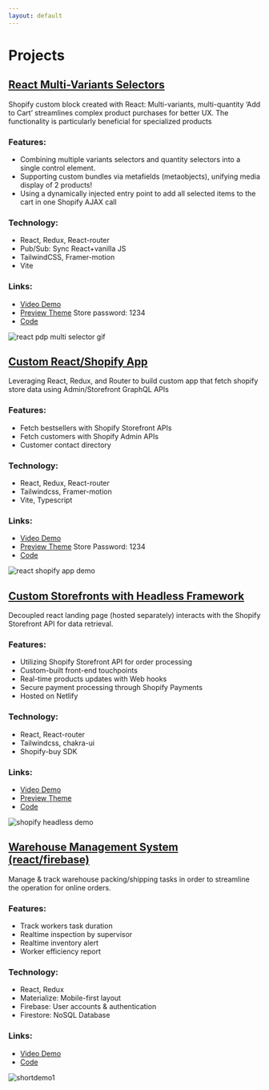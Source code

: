 ```yaml
---
layout: default
---
```


# Projects

<!-- CONTENTFUL_START -->
## [React Multi-Variants Selectors](https://github.com/victorw999/vite-shopify-react-hydrogen-theme-ToM2U-?tab=readme-ov-file#2-pdp-app-one-step-multi-variant-add-to-cart)
Shopify custom block created with React: Multi-variants, multi-quantity ‘Add to Cart’ streamlines complex product purchases for better UX. The functionality is particularly beneficial for specialized products

### Features:
- Combining multiple variants selectors and quantity selectors into a single control element.
- Supporting custom bundles via metafields (metaobjects), unifying media display of 2 products!
- Using a dynamically injected entry point to add all selected items to the cart in one Shopify AJAX call

### Technology:
- React, Redux, React-router
- Pub/Sub: Sync React+vanilla JS
- TailwindCSS, Framer-motion
- Vite

### Links:
- [Video Demo](https://youtu.be/if6xtNEA810)
- [Preview Theme](https://vzine.myshopify.com/products/wild-deodorant-case?preview_theme_id=134018531428)  Store password: 1234
- [Code](https://github.com/victorw999/vite-shopify-react-hydrogen-theme-ToM2U-?tab=readme-ov-file#2-pdp-app-one-step-multi-variant-add-to-cart)

![react pdp multi selector gif](https://images.ctfassets.net/db6gfg5vs1vk/3jk1nwe5qICgzKfjDJAvjB/a8e687c5f921e88cd20c529bd01c1862/react_pdp_multi_selector.gif)
          
## [Custom React/Shopify App](https://github.com/victorw999/vite-shopify-react-hydrogen-theme-ToM2U-?tab=readme-ov-file#1-react-app-for-shopify-store)
Leveraging React, Redux, and Router to build custom app that fetch shopify store data using Admin/Storefront GraphQL APIs

### Features:
- Fetch bestsellers with Shopify Storefront APIs
- Fetch customers with Shopify Admin APIs
- Customer contact directory

### Technology:
- React, Redux, React-router
- Tailwindcss, Framer-motion
- Vite, Typescript

### Links:
- [Video Demo](https://youtu.be/-xxTLYyh8go)
- [Preview Theme](https://vzine.myshopify.com/?preview_theme_id=134018531428)   Store Password: 1234
- [Code](https://github.com/victorw999/vite-shopify-react-hydrogen-theme-ToM2U-?tab=readme-ov-file#1-react-app-for-shopify-store)

![react shopify app demo](https://images.ctfassets.net/db6gfg5vs1vk/2eGpwsZkF6uzBIUfE5LtUz/01e134f12aa9211dfce132c4fcd25b13/react_shopify_app_demo.gif)
          
## [Custom Storefronts with Headless Framework](https://github.com/victorw999/shopiy-headless-react-x6rzqeVa)
Decoupled react landing page (hosted separately) interacts with the Shopify Storefront API for data retrieval.

### Features:
- Utilizing Shopify Storefront API for order processing
- Custom-built front-end touchpoints
- Real-time products updates with Web hooks
- Secure payment processing through Shopify Payments
- Hosted on Netlify

### Technology:
- React, React-router
- Tailwindcss, chakra-ui
- Shopify-buy SDK

### Links:
- [Video Demo](https://youtu.be/dSX9uwD-H7E)
- [Preview Theme](https://shopiy-headless-react-x6rzqeva.netlify.app/)
- [Code](https://github.com/victorw999/shopiy-headless-react-x6rzqeVa)

![shopify headless demo](https://images.ctfassets.net/db6gfg5vs1vk/7r7xLm5WB8bKpGv0pFVBu5/1e599c66bc3490c15539d2b0a67c66df/shopify_headless_demo.gif)
          
## [Warehouse Management System (react/firebase)](https://github.com/victorw999/warehouse_demo)
Manage & track warehouse packing/shipping tasks in order to streamline the operation for online orders.

### Features:
- Track workers task duration
- Realtime inspection by supervisor
- Realtime inventory alert
- Worker efficiency report

### Technology:
- React, Redux
- Materialize: Mobile-first layout
- Firebase: User accounts & authentication
- Firestore: NoSQL Database

### Links:
- [Video Demo](https://youtu.be/xh8hlcQzXGM)
- [Code](https://github.com/victorw999/warehouse_demo)

![shortdemo1](https://images.ctfassets.net/db6gfg5vs1vk/73PekG3Uo3ZjqgQH9NlKXZ/8b81c9bdf27a0218ddec62f2b817a77c/shortdemo1.gif)
          
<!-- CONTENTFUL_END -->